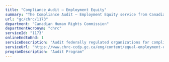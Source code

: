 ```yaml
---
title: "Compliance Audit – Employment Equity"
summary: "The Compliance Audit – Employment Equity service from Canadian Human Rights Commission is available end-to-end online, according to the GC Service Inventory."
url: "gc/chrc/1173"
department: "Canadian Human Rights Commission"
departmentAcronym: "chrc"
serviceId: "1173"
onlineEndtoEnd: 1
serviceDescription: "Audit federally regulated organizations for compliance with the requirements of the Employment Equity Act"
serviceUrl: "https://www.chrc-ccdp.gc.ca/eng/content/equal-employment-opportunities-0"
programDescription: "Audit Program"
---
```

